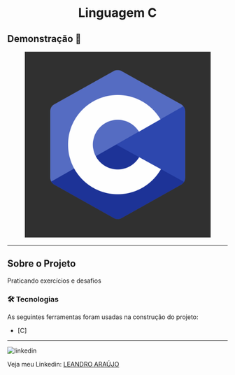 <h1 style="text-align: center; font-weight: bold;">Linguagem C</h1>

## Demonstração 📸

<div align="center" >
  <img src="_imagens/c2.png" alt="C logomarca" height="425">
</div>

---

## Sobre o Projeto

Praticando exercícios e desafios

### 🛠 Tecnologias

As seguintes ferramentas foram usadas na construção do projeto:

- [C]

---

<img src="https://github.com/leandro-araujo-silva/Proffy-FullStack/raw/master/github/linkedin.png" alt="linkedin" height="50"></a>
<br />

Veja meu Linkedin: [LEANDRO ARAÚJO]()
